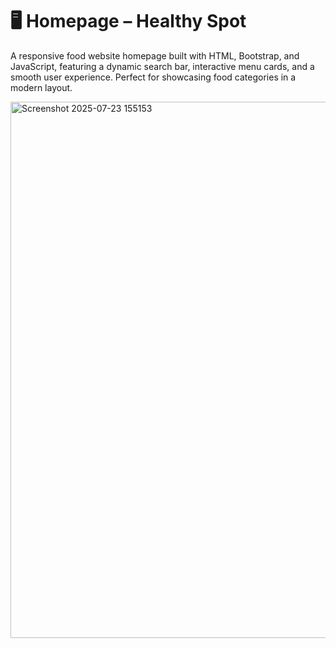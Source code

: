 # 🖥️ Homepage – Healthy Spot 

A responsive food website homepage built with HTML, Bootstrap, and JavaScript, featuring a dynamic search bar, interactive menu cards, and a smooth user experience. Perfect for showcasing food categories in a modern layout.

<img width="1919" height="858" alt="Screenshot 2025-07-23 155153" src="https://github.com/user-attachments/assets/c9c773a8-1d4c-459f-bce3-3962497beefe" />


